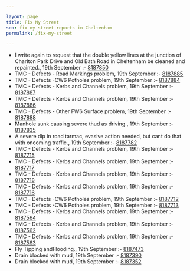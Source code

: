 ```yaml
---

layout: page
title: Fix My Street
seo: fix my street reports in Cheltenham
permalink: /fix-my-street

---
```


<!-- fix_marker starts -->

- I write again to request that the double yellow lines at the junction of Charlton Park Drive and Old Bath Road in Cheltenham be cleaned and repainted., 19th September :- [8187850](https://www.fixmystreet.com/report/8187850)
- TMC - Defects - Road Markings problem, 19th September :- [8187885](https://www.fixmystreet.com/report/8187885)
- TMC - Defects -CW6 Potholes  problem, 19th September :- [8187884](https://www.fixmystreet.com/report/8187884)
- TMC - Defects - Kerbs and Channels problem, 19th September :- [8187887](https://www.fixmystreet.com/report/8187887)
- TMC - Defects - Kerbs and Channels problem, 19th September :- [8187886](https://www.fixmystreet.com/report/8187886)
- TMC - Defects - Other FW6  Surface problem, 19th September :- [8187888](https://www.fixmystreet.com/report/8187888)
- Manhole sunk causing severe thud as driving., 19th September :- [8187835](https://www.fixmystreet.com/report/8187835)
- A severe dip in road tarmac, evasive action needed, but cant do that with oncoming traffic., 19th September :- [8187782](https://www.fixmystreet.com/report/8187782)
- TMC - Defects - Kerbs and Channels problem, 19th September :- [8187715](https://www.fixmystreet.com/report/8187715)
- TMC - Defects - Kerbs and Channels problem, 19th September :- [8187717](https://www.fixmystreet.com/report/8187717)
- TMC - Defects - Kerbs and Channels problem, 19th September :- [8187718](https://www.fixmystreet.com/report/8187718)
- TMC - Defects - Kerbs and Channels problem, 19th September :- [8187716](https://www.fixmystreet.com/report/8187716)
- TMC - Defects -CW6 Potholes  problem, 19th September :- [8187712](https://www.fixmystreet.com/report/8187712)
- TMC - Defects -CW6 Potholes  problem, 19th September :- [8187713](https://www.fixmystreet.com/report/8187713)
- TMC - Defects - Kerbs and Channels problem, 19th September :- [8187564](https://www.fixmystreet.com/report/8187564)
- TMC - Defects - Kerbs and Channels problem, 19th September :- [8187562](https://www.fixmystreet.com/report/8187562)
- TMC - Defects - Kerbs and Channels problem, 19th September :- [8187563](https://www.fixmystreet.com/report/8187563)
- Fly Tipping andFlooding., 19th September :- [8187473](https://www.fixmystreet.com/report/8187473)
- Drain blocked with mud, 19th September :- [8187390](https://www.fixmystreet.com/report/8187390)
- Drain blocked with mud, 19th September :- [8187352](https://www.fixmystreet.com/report/8187352)

<!-- fix_marker ends -->